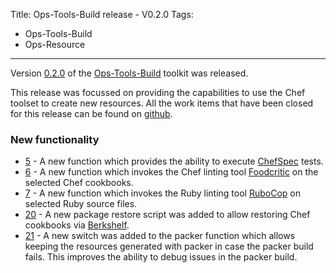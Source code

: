 Title: Ops-Tools-Build release - V0.2.0
Tags:
  - Ops-Tools-Build
  - Ops-Resource
---

Version [0.2.0](https://github.com/ops-resource/ops-tools-build/releases/tag/0.2.0) of the
[Ops-Tools-Build](https://github.com/ops-resource/ops-tools-build) toolkit was released.

This release was focussed on providing the capabilities to use the Chef toolset to create new
resources. All the work items that have been closed for this release can be found on
[github](https://github.com/ops-resource/ops-tools-build/milestone/2?closed=1).


### New functionality

- [5](https://github.com/ops-resource/ops-tools-build/issues/5) - A new function which provides
  the ability to execute [ChefSpec](https://github.com/sethvargo/chefspec) tests.
- [6](https://github.com/ops-resource/ops-tools-build/issues/6) - A new function which
  invokes the Chef linting tool [Foodcritic](https://www.foodcritic.io/) on the selected Chef cookbooks.
- [7](https://github.com/ops-resource/ops-tools-build/issues/7) - A new function which invokes the
  Ruby linting tool [RuboCop](https://github.com/bbatsov/rubocop) on selected Ruby source files.
- [20](https://github.com/ops-resource/ops-tools-build/issues/20) - A new package restore script
  was added to allow restoring Chef cookbooks via [Berkshelf](https://github.com/berkshelf/berkshelf).
- [21](https://github.com/ops-resource/ops-tools-build/issues/21) - A new switch was added to the
  packer function which allows keeping the resources generated with packer in case the packer
  build fails. This improves the ability to debug issues in the packer build.
